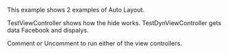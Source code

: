 This example shows 2 examples of Auto Layout. 

TestViewController shows how the hide works.
TestDynViewController gets data Facebook and dispalys.

Comment or Uncomment to run either of the view controllers.